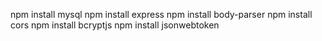 npm install mysql
npm install express
npm install body-parser
npm install cors
npm install bcryptjs
npm install jsonwebtoken
